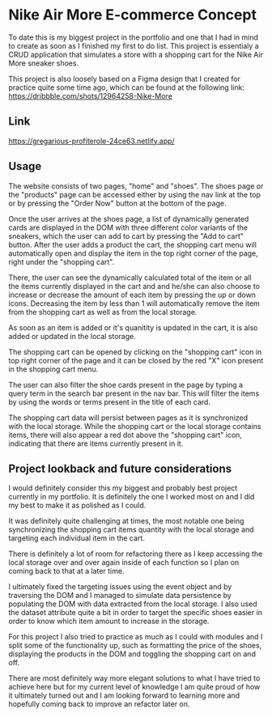 # Nike Air More E-commerce Concept

To date this is my biggest project in the portfolio and one that I had in mind to create as soon as I finished my first to do list. This project is essentialy a CRUD application that simulates a store with a shopping cart for the Nike Air More sneaker shoes.

This project is also loosely based on a Figma design that I created for practice quite some time ago, which can be found at the following link: 
https://dribbble.com/shots/12964258-Nike-More

## Link

https://gregarious-profiterole-24ce63.netlify.app/

## Usage

The website consists of two pages, "home" and "shoes". The shoes page or the "products" page can be accessed either by using the nav link at the top or by pressing the "Order Now" button at the bottom of the page.

Once the user arrives at the shoes page, a list of dynamically generated cards are displayed in the DOM with three different color variants of the sneakers, which the user can add to cart by pressing the "Add to cart" button. After the user adds a product the cart, the shopping cart menu will automatically open and display the item in the top right corner of the page, right under the "shopping cart". 

There, the user can see the dynamically calculated total of the item or all the items currently displayed in the cart and  and he/she can also choose to increase or decrease the amount of each item by pressing the up or down icons. Decreasing the item by less than 1 will automatically remove the item from the shopping cart as well as from the local storage.

As soon as an item is added or it's quanitity is updated in the cart, it is also added or updated in the local storage.

The shopping cart can be opened by clicking on the "shopping cart" icon in top right corner of the page and it can be closed by the red "X" icon present in the shopping cart menu.

The user can also filter the shoe cards present in the page by typing a query term in the search bar present in the nav bar. This will filter the items by using the words or terms present in the title of each card.

The shopping cart data will persist between pages as it is synchronized with the local storage. While the shopping cart or the local storage contains items, there will also appear a red dot above the "shopping cart" icon, indicating that there are items currently present in it.  

## Project lookback and future considerations 

I would definitely consider this my biggest and probably best project currently in my portfolio. It is definitely the one I worked most on and I did my best to make it as polished as I could. 

It was definitely quite challenging at times, the most notable one being synchronizing the shopping cart items quantity with the local storage and targeting each individual item in the cart. 

There is definitely a lot of room for refactoring there as I keep accessing the local storage over and over again inside of each function so I plan on coming back to that at a later time. 

I ultimately fixed the targeting issues using the event object and by traversing the DOM and I managed to simulate data persistence by populating the DOM with data extracted from the local storage. I also used the dataset attribute quite a bit in order to target the specific shoes easier in order to know which item amount to increase in the storage.

For this project I also tried to practice as much as I could with modules and I split some of the functionality up, such as formatting the price of the shoes, displaying the products in the DOM and toggling the shopping cart on and off.

There are most definitely way more elegant solutions to what I have tried to achieve here but for my current level of knowledge I am quite proud of how it ultimately turned out and I am looking forward to learning more and hopefully coming back to improve an refactor later on.

